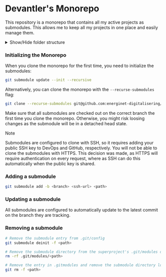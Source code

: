 # Devantler's Monorepo

This repository is a monorepo that contains all my active projects as submodules. This allows me to keep all my projects in one place and easily manage them.

<details>
  <summary>Show/Hide folder structure</summary>

<!-- readme-tree start -->
```
.
├── .github
│   └── workflows
├── .vscode
├── _drafts
│   └── _posts
├── assets
│   ├── images
│   │   └── badges
│   ├── pdfs
│   └── videos
├── github-configuration
└── projects
    ├── dotnet-commons
    ├── homelab
    ├── ksail
    └── oci-artifacts

16 directories
```
<!-- readme-tree end -->

</details>

### Initializing the Monorepo

When you clone the monorepo for the first time, you need to initialize the submodules:

```bash
git submodule update --init --recursive
```

Alternatively, you can clone the monorepo with the `--recurse-submodules` flag:

```bash
git clone --recurse-submodules git@github.com:energinet-digitalisering/[department-name].git
```

Make sure that all submodules are checked out on the correct branch the first time you clone the monorepo. Otherwise, you might risk loosing changes as the submodule will be in a detached head state.

> [!NOTE]
> Submodules are configured to clone with SSH, so it requires adding your public SSH key to DevOps and GitHub, respectively. You will not be able to clone the submodules with HTTPS. This decision was made, as HTTPS will require authentication on every request, where as SSH can do this automatically when the public key is shared.

### Adding a submodule

```sh
git submodule add -b <branch> <ssh-url> <path>
```

### Updating a submodule

All submodules are configured to automatically update to the latest commit on the branch they are tracking.

### Removing a submodule

```sh
# Remove the submodule entry from .git/config
git submodule deinit -f <path>

# Remove the submodule directory from the superproject's .git/modules directory
rm -rf .git/modules/<path>

# Remove the entry in .gitmodules and remove the submodule directory located at path/to/submodule
git rm -f <path>
```
